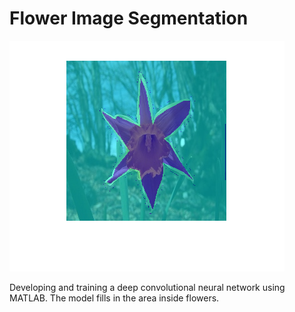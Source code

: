 # Flower Image Segmentation

![Phone Image](flower.png)

Developing and training a deep convolutional neural network using MATLAB. The model fills in the area inside flowers.